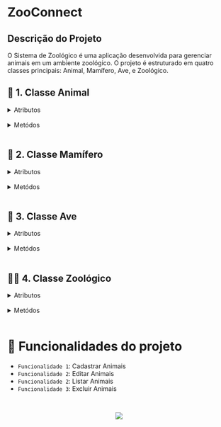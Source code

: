 # ZooConnect
## Descrição do Projeto
O Sistema de Zoológico é uma aplicação desenvolvida para gerenciar animais em um ambiente zoológico. 
O projeto é estruturado em quatro classes principais: Animal, Mamífero, Ave, e Zoológico.

## 🦒 1. Classe Animal 

<details><summary>Atributos</summary>
  
- nome: nome do animal.
- espécie: espécie à qual o animal pertence.
- dieta: informações sobre a dieta do animal.

</details>

<br>

<details><summary>Metódos</summary>

- getters, setters: métodos para acessar e modificar os atributos.
- toString(): método para fornecer uma representação em string do objeto.
  </details>
<br>

## 🍼 2. Classe Mamífero 

<details><summary>Atributos</summary>

<br>

Herança:
- Herda da classe Animal.
  
- corPelagem: cor da pelagem do mamífero.
  
</details>

<br>

<details><summary>Metódos</summary>

- getters e setters específicos para o atributo adicional.
- Sobrescrita do método toString().
  </details>
<br>

## 🦆 3. Classe Ave
<details><summary>Atributos</summary>

<br>

Herança:
- Herda da classe Animal.
  
- envergaduraAsas: medida da envergadura das asas da ave.
  
</details>

<br>

<details><summary>Metódos</summary>

- getters e setters específicos para o atributo adicional.
- Sobrescrita do método toString().
  </details>
<br>

## 🌳🐒 4. Classe Zoológico 

<details><summary>Atributos</summary>
  
- listaAnimais: uma lista para armazenar os animais no zoológico.
  
</details>

<br>

<details><summary>Metódos</summary>

- adicionarAnimal(animal): adiciona um animal à lista.
- removerAnimal(animal): remove um animal da lista.
- listarAnimais(): exibe a lista de animais no zoológico.
  </details>
<br>

# :hammer: Funcionalidades do projeto

- `Funcionalidade 1`: Cadastrar Animais
- `Funcionalidade 2`: Editar Animais
- `Funcionalidade 2`: Listar Animais
- `Funcionalidade 3`: Excluir Animais

<br>

<p align="center">
<img loading="lazy" src="http://img.shields.io/static/v1?label=STATUS&message=%20FINALIZADO&color=GREEN&style=for-the-badge"/>
</p>
